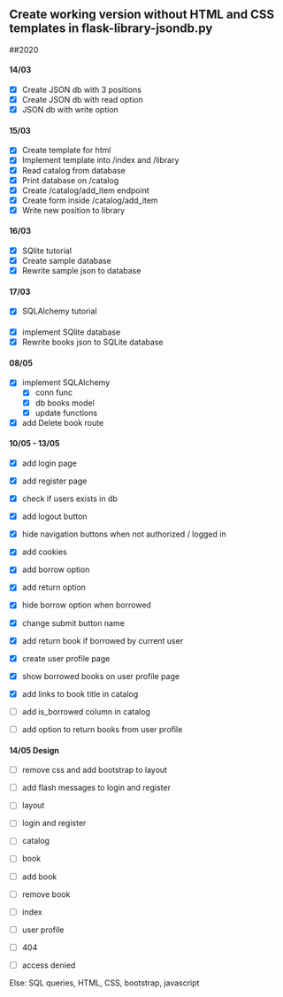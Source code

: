 ## Create working version without HTML and CSS templates in flask-library-jsondb.py
##2020

#### 14/03
- [x] Create JSON db with 3 positions
- [x] Create JSON db with read option
- [x] JSON db with write option

#### 15/03
- [x] Create template for html
- [x] Implement template into /index and /library
- [x] Read catalog from database
- [x] Print database on /catalog
- [x] Create /catalog/add_item endpoint
- [x] Create form inside /catalog/add_item
- [x] Write new position to library

#### 16/03
- [x] SQlite tutorial
- [x] Create sample database
- [x] Rewrite sample json to database

#### 17/03
- [x] SQLAlchemy tutorial

#### 
- [x] implement SQlite database
- [x] Rewrite books json to SQLite database

#### 08/05
- [x] implement SQLAlchemy
    - [x] conn func
    - [x] db books model
    - [x] update functions
- [x] add Delete book route 

#### 10/05 - 13/05
- [x] add login page
- [x] add register page
- [x] check if users exists in db
- [x] add logout button

- [x] hide navigation buttons when not authorized / logged in
- [x] add cookies

- [x] add borrow option
- [x] add return option
- [x] hide borrow option when borrowed
- [x] change submit button name
- [x] add return book if borrowed by current user


- [x] create user profile page
- [x] show borrowed books on user profile page
- [x] add links to book title in catalog
- [ ] add is_borrowed column in catalog
- [ ] add option to return books from user profile


#### 14/05 Design
- [ ] remove css and add bootstrap to layout

- [ ] add flash messages to login and register
- [ ] layout
- [ ] login and register
- [ ] catalog
- [ ] book
- [ ] add book
- [ ] remove book
- [ ] index
- [ ] user profile
- [ ] 404
- [ ] access denied



Else:
SQL queries, HTML, CSS, bootstrap, javascript 
